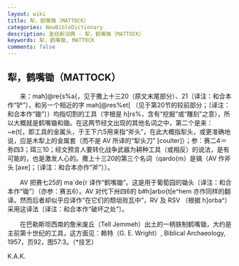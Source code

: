 ```yaml
---
layout: wiki
title: 犁，鹤嘴锄（MATTOCK）
categories: NewBibleDictionary
description: 圣经新词典 - 犁，鹤嘴锄（MATTOCK）
keywords: 犁，鹤嘴锄, MATTOCK
comments: false
---
```


## 犁，鹤嘴锄（MATTOCK）

　　来：mah]@re{s%a{，见于撒上十三20（原文末尾部分）、21〔译注：和合本作“铲”〕，和另一个相近的字 mah]@res%et[ （见于第20节的较前部分；〔译注：和合本作“锄”〕）均指切割的工具（字根是 h]rs%，含有“挖掘”或“雕刻”之意），所以大概就是鹤嘴锄和锄。在这两节经文出现的其他名词之中，第二个是来：~e{t[，即工具的金属头，于王下六5用来指“斧头”，在此大概指犁头，或更准确地说，应是木犁上的金属套（而不是 AV 所译的“犁头刀” [coulter]）；参：赛二4＝弥四3；珥三10；经文预言人要转化战争武器为耕种工具（或相反）的说法，是有可能的，也是激发人心的。撒上十三20的第三个名词（qardo{m）是镐（AV 作斧头 [axe]；〔译注：和合本亦作“斧”〕）。

　　AV 把赛七25的 ma`de{r 译作“鹤嘴锄”。这是用于葡萄园的锄头〔译注：和合本作“锄”〕（亦参：赛五6）。AV 对代下卅四6的 b#h]arbo{t[e^hem 亦作同样的翻译。然而后者却似乎应译作“在它们的颓垣败瓦中”，RV 及 RSV （根据 h]orba^）采用这译法〔译注：和合本作“破坏之处”〕。

　　在巴勒斯坦西南的詹米废丘（Tell Jemmeh）出土的一柄铁制鹤嘴锄，大约是主前第十世纪的工具，这方面见：赖特（G. E. Wright）, Biblical Archaeology, 1957，页92，图57:3。（*技艺）

K.A.K.








